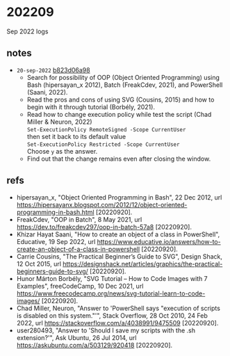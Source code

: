 # 202209
Sep 2022 logs


## notes
+ `20-sep-2022` [b823d06a98](https://github.com/dudung/psh-svg/tree/b823d06a98)
  - Search for possibility of OOP (Object Oriented Programming) using Bash (hipersayan_x 2012), Batch (FreakCdev, 2021), and PowerShell (Saani, 2022).
  - Read the pros and cons of using SVG (Cousins, 2015) and how to begin with it through tutorial (Borbély, 2021).
  - Read how to change execution policy while test the script (Chad Miller & Neuron, 2022) \
    `Set-ExecutionPolicy RemoteSigned -Scope CurrentUser` \
    then set it back to its default value \
    `Set-ExecutionPolicy Restricted -Scope CurrentUser` \
    Choose `y` as the answer.
  - Find out that the change remains even after closing the window.

## refs
+ hipersayan_x, "Object Oriented Programming in Bash", 22 Dec 2012, url <https://hipersayanx.blogspot.com/2012/12/object-oriented-programming-in-bash.html> [20220920].
+ FreakCdev, "OOP in Batch", 8 May 2021, url <https://dev.to/freakcdev297/oop-in-batch-57a8> [20220920].
+ Khizar Hayat Saani, "How to create an object of a class in PowerShell", Educative, 19 Sep 2022, url <https://www.educative.io/answers/how-to-create-an-object-of-a-class-in-powershell> [20220920].
+ Carrie Cousins, "The Practical Beginner’s Guide to SVG", Design Shack, 12 Oct 2015, url <https://designshack.net/articles/graphics/the-practical-beginners-guide-to-svg/> [20220920].
+ Hunor Márton Borbély, "SVG Tutorial – How to Code Images with 7 Examples", freeCodeCamp, 10 Dec 2021, url <https://www.freecodecamp.org/news/svg-tutorial-learn-to-code-images/> [20220920].
+ Chad Miller, Neuron, "Answer to 'PowerShell says "execution of scripts is disabled on this system."'", Stack Overflow, 28 Oct 2010, 24 Feb 2022, url <https://stackoverflow.com/a/4038991/9475509> [20220920].
+ user280493, "Answer to 'Should I save my scripts with the .sh extension?'", Ask Ubuntu, 26 Jul 2014, url <https://askubuntu.com/a/503129/920418> [20220920].
